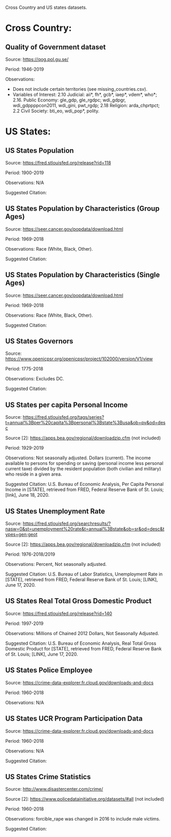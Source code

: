 Cross Country and US states datasets.

# Cross Country:

## Quality of Government dataset 

Source: https://qog.pol.gu.se/

Period: 1946-2019

Observations: 
- Does not include certain territories (see missing_countries.csv).
- Variables of Interest: 
2.10 Judicial: aii*, fh*, gcb*, iaep*, vdem*, who*; 2.16. Public Economy: gle_gdp, gle_rgdpc; wdi_gdpgr, wdi_gdppppcon2011, wdi_gini, pwt_rgdp; 2.18 Religion: arda_chprtpct; 2.2 Civil Society: bti_eo, wdi_pop*, polity.



# US States: 

## US States Population

Source: https://fred.stlouisfed.org/release?rid=118

Period: 1900-2019

Observations: N/A

Suggested Citation:

## US States Population by Characteristics (Group Ages)

Source: https://seer.cancer.gov/popdata/download.html

Period: 1969-2018

Observations: Race (White, Black, Other).

Suggested Citation:

## US States Population by Characteristics (Single Ages)

Source: https://seer.cancer.gov/popdata/download.html

Period: 1969-2018

Observations: Race (White, Black, Other).

Suggested Citation:

## US States Governors

Source: https://www.openicpsr.org/openicpsr/project/102000/version/V1/view

Period: 1775-2018

Observations: Excludes DC. 

Suggested Citation:

## US States per capita Personal Income

Source: https://fred.stlouisfed.org/tags/series?t=annual%3Bper%20capita%3Bpersonal%3Bstate%3Busa&ob=pv&od=desc

Source [2]: https://apps.bea.gov/regional/downloadzip.cfm (not included)

Period: 1929-2019

Observations: Not seasonally adjusted. Dollars (current). The income available to persons for spending or saving (personal income less personal current taxe) divided by the resident population (both civilian and military) who reside in a given area.

Suggested Citation: U.S. Bureau of Economic Analysis, Per Capita Personal Income in [STATE], retrieved from FRED, Federal Reserve Bank of St. Louis; [link], June 18, 2020.

## US States Unemployment Rate

Source: https://fred.stlouisfed.org/searchresults/?nasw=0&st=unemployment%20rate&t=annual%3Bstate&ob=sr&od=desc&types=gen;geot

Source [2]: https://apps.bea.gov/regional/downloadzip.cfm (not included)

Period: 1976-2018/2019

Observations: Percent, Not seasonally adjusted. 

Suggested Citation: U.S. Bureau of Labor Statistics, Unemployment Rate in [STATE], retrieved from FRED, Federal Reserve Bank of St. Louis; [LINK], June 17, 2020.

## US States Real Total Gross Domestic Product 

Source: https://fred.stlouisfed.org/release?rid=140

Period: 1997-2019

Observations: Millions of Chained 2012 Dollars, Not Seasonally Adjusted. 

Suggested Citation: U.S. Bureau of Economic Analysis, Real Total Gross Domestic Product for [STATE], retrieved from FRED, Federal Reserve Bank of St. Louis; [LINK], June 17, 2020.

## US States Police Employee

Source: https://crime-data-explorer.fr.cloud.gov/downloads-and-docs

Period: 1960-2018

Observations: N/A

## US States UCR Program Participation Data

Source: https://crime-data-explorer.fr.cloud.gov/downloads-and-docs

Period: 1960-2018

Observations: N/A

Suggested Citation:

## US States Crime Statistics

Source: http://www.disastercenter.com/crime/

Source [2]: https://www.policedatainitiative.org/datasets/#all (not included)

Period: 1960-2018

Observations: forcible_rape was changed in 2016 to include male victims. 

Suggested Citation:
